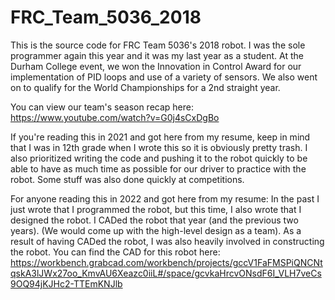 # FRC_Team_5036_2018
This is the source code for FRC Team 5036's 2018 robot. I was the sole programmer again this year and it was my last year as a student. At
the Durham College event, we won the Innovation in Control Award for our implementation of PID loops and use of a variety of sensors. We
also went on to qualify for the World Championships for a 2nd straight year.

You can view our team's season recap here: https://www.youtube.com/watch?v=G0j4sCxDgBo

If you're reading this in 2021 and got here from my resume, keep in mind that I was in 12th grade when I wrote this so it is obviously pretty trash.
I also prioritized writing the code and pushing it to the robot quickly to be able to have as much time as possible for our driver to practice with
the robot. Some stuff was also done quickly at competitions.

For anyone reading this in 2022 and got here from my resume: In the past I just wrote that I programmed the robot, but this time, I also wrote that I 
designed the robot. I CADed the robot that year (and the previous two years). (We would come up with the high-level design as a team). As a result of 
having CADed the robot, I was also heavily involved in constructing the robot. You can find the CAD for this robot here: https://workbench.grabcad.com/workbench/projects/gccV1FaFMSPiQNCNtqskA3lJWx27oo_KmvAU6Xeazc0iiL#/space/gcvkaHrcvONsdF6I_VLH7veCs9OQ94jKJHc2-TTEmKNJlb
